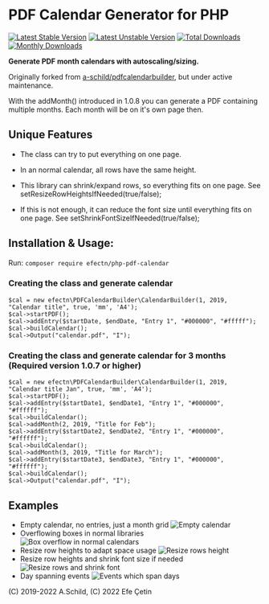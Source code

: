# PDF Calendar Generator for PHP

[![Latest Stable Version](https://poser.pugx.org/efectn/php-pdf-calendar/v/stable)](https://packagist.org/packages/efectn/php-pdf-calendar) [![Latest Unstable Version](https://poser.pugx.org/efectn/php-pdf-calendar/v/unstable)](https://packagist.org/packages/efectn/php-pdf-calendar) [![Total Downloads](https://poser.pugx.org/efectn/php-pdf-calendar/downloads)](https://packagist.org/packages/efectn/php-pdf-calendar) [![Monthly Downloads](https://poser.pugx.org/efectn/php-pdf-calendar/d/monthly)](https://packagist.org/packages/efectn/php-pdf-calendar)


**Generate PDF month calendars with autoscaling/sizing.**

Originally forked from [a-schild/pdfcalendarbuilder](https://github.com/a-schild/pdfcalendarbuilder), but under active maintenance. 

With the addMonth() introduced in 1.0.8 you can generate a PDF containing
multiple months. Each month will be on it's own page then.

## Unique Features
- The class can try to put everything on one page.
- In an normal calendar, all rows have the same height.
- This library can shrink/expand rows, so everything fits on one page.
See setResizeRowHeightsIfNeeded(true/false);

- If this is not enough, it can reduce the font size until everything fits on one page.
See setShrinkFontSizeIfNeeded(true/false);

## Installation & Usage:
Run: `composer require efectn/php-pdf-calendar`

### Creating the class and generate calendar
```
$cal = new efectn\PDFCalendarBuilder\CalendarBuilder(1, 2019, "Calendar title", true, 'mm', 'A4');
$cal->startPDF();
$cal->addEntry($startDate, $endDate, "Entry 1", "#000000", "#fffff");
$cal->buildCalendar();
$cal->Output("calendar.pdf", "I");
```

### Creating the class and generate calendar for 3 months (Required version 1.0.7 or higher)
```
$cal = new efectn\PDFCalendarBuilder\CalendarBuilder(1, 2019, "Calendar title Jan", true, 'mm', 'A4');
$cal->startPDF();
$cal->addEntry($startDate1, $endDate1, "Entry 1", "#000000", "#ffffff");
$cal->buildCalendar();
$cal->addMonth(2, 2019, "Title for Feb");
$cal->addEntry($startDate2, $endDate2, "Entry 1", "#000000", "#ffffff");
$cal->buildCalendar();
$cal->addMonth(3, 2019, "Title for March");
$cal->addEntry($startDate3, $endDate3, "Entry 1", "#000000", "#ffffff");
$cal->buildCalendar();
$cal->Output("calendar.pdf", "I");
```

## Examples
- Empty calendar, no entries, just a month grid
  ![Empty calendar ](doc/img/calendar-empty.png)
- Overflowing boxes in normal libraries
  ![Box overflow in normal calendars](doc/img/calendar-overflow.png)
- Resize row heights to adapt space usage
  ![Resize rows height](doc/img/calendar-resize-row2.png)
- Resize row heights and shrink font size if needed
  ![Resize rows and shrink font](doc/img/calendar-resize-rows-shrink-fontsize.png)
- Day spanning events
  ![Events which span days](doc/img/calendar-day-spanning.png)

(C) 2019-2022 A.Schild, (C) 2022 Efe Çetin

